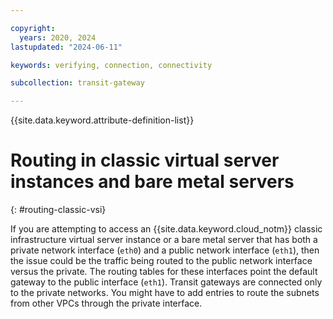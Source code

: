 ```yaml
---

copyright:
  years: 2020, 2024
lastupdated: "2024-06-11"

keywords: verifying, connection, connectivity

subcollection: transit-gateway

---
```


{{site.data.keyword.attribute-definition-list}}

# Routing in classic virtual server instances and bare metal servers
{: #routing-classic-vsi}

If you are attempting to access an {{site.data.keyword.cloud_notm}} classic infrastructure virtual server instance or a bare metal server that has both a private network interface (`eth0`) and a public network interface (`eth1`), then the issue could be the traffic being routed to the public network interface versus the private. The routing tables for these interfaces point the default gateway to the public interface (`eth1`). Transit gateways are connected only to the private networks. You might have to add entries to route the subnets from other VPCs through the private interface.
